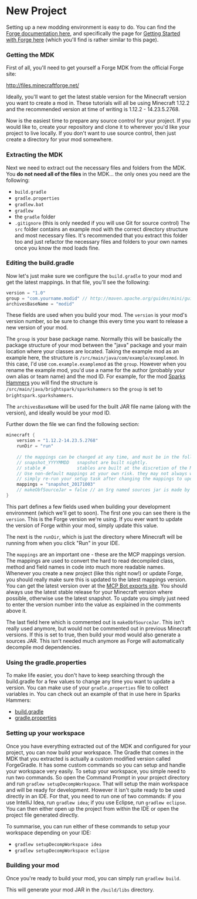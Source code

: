 # New Project

Setting up a new modding environment is easy to do. You can find the
[Forge documentation here](https://mcforge.readthedocs.io/en/latest/), and specifically the page for
[Getting Started with Forge here](https://mcforge.readthedocs.io/en/latest/gettingstarted/)
(which you'll find is rather similar to this page).

### Getting the MDK

First of all, you'll need to get yourself a Forge MDK from the official Forge site:

http://files.minecraftforge.net/

Ideally, you'll want to get the latest stable version for the Minecraft version you want to create a mod in. These
tutorials will all be using Minecraft 1.12.2 and the recommended version at time of writing is 1.12.2 - 14.23.5.2768.

Now is the easiest time to prepare any source control for your project. If you would like to, create your repository
and clone it to wherever you'd like your project to live locally. If you don't want to use source control, then just
create a directory for your mod somewhere.

### Extracting the MDK

Next we need to extract out the necessary files and folders from the MDK. You **do not need all of the files** in the
MDK... the only ones you need are the following:
* `build.gradle`
* `gradle.properties`
* `gradlew.bat`
* `gradlew`
* the `gradle` folder
* `.gitignore` (this is only needed if you will use Git for source control)
The `src` folder contains an example mod with the correct directory structure and most necessary files. It's recommended
that you extract this folder too and just refactor the necessary files and folders to your own names once you know the
mod loads fine.

### Editing the build.gradle

Now let's just make sure we configure the `build.gradle` to your mod and get the latest mappings. In that file, you'll
see the following:
```groovy
version = "1.0"
group = "com.yourname.modid" // http://maven.apache.org/guides/mini/guide-naming-conventions.html
archivesBaseName = "modid"
```
These fields are used when you build your mod. The `version` is your mod's version number, so be sure to change this
every time you want to release a new version of your mod.

The `group` is your base package name. Normally this will be basically the package structure of your mod between the
"java" package and your main location where your classes are located. Taking the example mod as an example here, the
structure is `/src/main/java/com/example/examplemod`. In this case, I'd use `com.example.examplemod` as the `group`.
However when you rename the example mod, you'd use a name for the author (probably your own alias or team name) and the
mod ID. For example, for the mod [Sparks Hammers](https://github.com/thebrightspark/SparksHammers) you will find the
structure is `/src/main/java/brightspark/sparkshammers` so the `group` is set to `brightspark.sparkshammers`.

The `archivesBaseName` will be used for the built JAR file name (along with the version), and ideally would be your mod
ID.

Further down the file we can find the following section:
```groovy
minecraft {
    version = "1.12.2-14.23.5.2768"
    runDir = "run"
    
    // the mappings can be changed at any time, and must be in the following format.
    // snapshot_YYYYMMDD   snapshot are built nightly.
    // stable_#            stables are built at the discretion of the MCP team.
    // Use non-default mappings at your own risk. they may not always work.
    // simply re-run your setup task after changing the mappings to update your workspace.
    mappings = "snapshot_20171003"
    // makeObfSourceJar = false // an Srg named sources jar is made by default. uncomment this to disable.
}
```
This part defines a few fields used when building your development environment (which we'll get to soon). The first one
you can see there is the `version`. This is the Forge version we're using. If you ever want to update the version of
Forge within your mod, simply update this value.

The next is the `runDir`, which is just the directory where Minecraft will be running from when you click "Run" in your
IDE.

The `mappings` are an important one - these are the MCP mappings version. The mappings are used to convert the hard to
read decompiled class, method and field names in code into much more readable names. Whenever you create a new project
(like this right now!) or update Forge, you should really make sure this is updated to the latest mappings version.
You can get the latest version over at the [MCP Bot exports site](http://export.mcpbot.bspk.rs/). You should always use
the latest stable release for your Minecraft version where possible, otherwise use the latest snapshot. To update you
simply just need to enter the version number into the value as explained in the comments above it.

The last field here which is commented out is `makeObfSourceJar`. This isn't really used anymore, but would not be
commented out in previous Minecraft versions. If this is set to true, then build your mod would also generate a sources
JAR. This isn't needed much anymore as Forge will automatically decompile mod dependencies.

### Using the gradle.properties

To make life easier, you don't have to keep searching through the build.gradle for a few values to change any time you
want to update a version. You can make use of your `gradle.properties` file to collect variables in. You can check out
an example of that in use here in Sparks Hammers:
* [build.gradle](https://github.com/thebrightspark/SparksHammers/blob/1.12/build.gradle)
* [gradle.properties](https://github.com/thebrightspark/SparksHammers/blob/1.12/gradle.properties)

### Setting up your workspace

Once you have everything extracted out of the MDK and configured for your project, you can now build your workspace.
The Gradle that comes in the MDK that you extracted is actually a custom modified version called ForgeGradle. It has
some custom commands so you can setup and handle your workspace very easily. To setup your workspace, you simple need
to run two commands. So open the Command Prompt in your project directory and run `gradlew setupDecompWorkspace`.
That will setup the main workspace and will be ready for development. However it isn't quite ready to be used directly
in an IDE. For that, you need to run one of two commands: if you use IntelliJ Idea, run `gradlew idea`; if you use
Eclipse, run `gradlew eclipse`. You can then either open up the project from within the IDE or open the project file
generated directly.

To summarise, you can run either of these commands to setup your workspace depending on your IDE:
* `gradlew setupDecompWorkspace idea`
* `gradlew setupDecompWorkspace eclipse`

### Building your mod

Once you're ready to build your mod, you can simply run `gradlew build`.

This will generate your mod JAR in the `/build/libs` directory.
